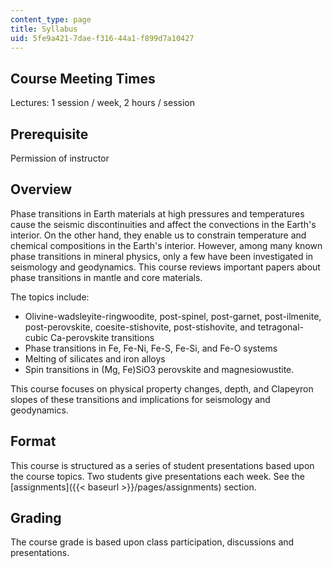 ```yaml
---
content_type: page
title: Syllabus
uid: 5fe9a421-7dae-f316-44a1-f899d7a10427
---
```


Course Meeting Times
--------------------

Lectures: 1 session / week, 2 hours / session

Prerequisite
------------

Permission of instructor

Overview
--------

Phase transitions in Earth materials at high pressures and temperatures cause the seismic discontinuities and affect the convections in the Earth's interior. On the other hand, they enable us to constrain temperature and chemical compositions in the Earth's interior. However, among many known phase transitions in mineral physics, only a few have been investigated in seismology and geodynamics. This course reviews important papers about phase transitions in mantle and core materials.

The topics include:

*   Olivine-wadsleyite-ringwoodite, post-spinel, post-garnet, post-ilmenite, post-perovskite, coesite-stishovite, post-stishovite, and tetragonal-cubic Ca-perovskite transitions
*   Phase transitions in Fe, Fe-Ni, Fe-S, Fe-Si, and Fe-O systems
*   Melting of silicates and iron alloys
*   Spin transitions in (Mg, Fe)SiO3 perovskite and magnesiowustite.

This course focuses on physical property changes, depth, and Clapeyron slopes of these transitions and implications for seismology and geodynamics.

Format
------

This course is structured as a series of student presentations based upon the course topics. Two students give presentations each week. See the [assignments]({{< baseurl >}}/pages/assignments) section.

Grading
-------

The course grade is based upon class participation, discussions and presentations.